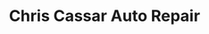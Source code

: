 ---
title: "Chris Cassar Auto Repair"
url: /london/chris-cassar-auto-repair/
shop: Autowerkstatt
---